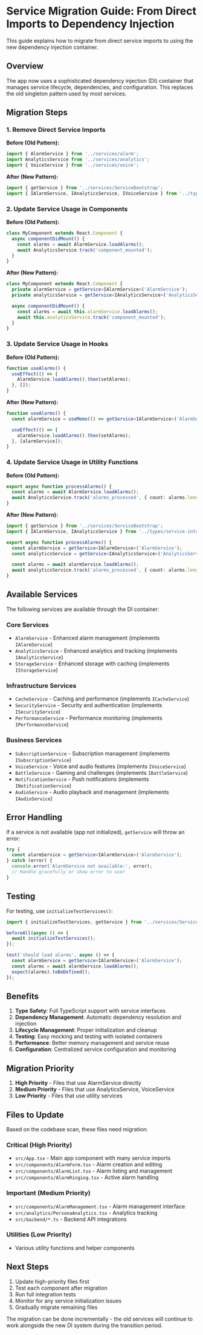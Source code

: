 # Service Migration Guide: From Direct Imports to Dependency Injection

This guide explains how to migrate from direct service imports to using the new dependency injection
container.

## Overview

The app now uses a sophisticated dependency injection (DI) container that manages service lifecycle,
dependencies, and configuration. This replaces the old singleton pattern used by most services.

## Migration Steps

### 1. Remove Direct Service Imports

**Before (Old Pattern):**

```typescript
import { AlarmService } from '../services/alarm';
import AnalyticsService from '../services/analytics';
import { VoiceService } from '../services/voice';
```

**After (New Pattern):**

```typescript
import { getService } from '../services/ServiceBootstrap';
import { IAlarmService, IAnalyticsService, IVoiceService } from '../types/service-interfaces';
```

### 2. Update Service Usage in Components

**Before (Old Pattern):**

```typescript
class MyComponent extends React.Component {
  async componentDidMount() {
    const alarms = await AlarmService.loadAlarms();
    await AnalyticsService.track('component_mounted');
  }
}
```

**After (New Pattern):**

```typescript
class MyComponent extends React.Component {
  private alarmService = getService<IAlarmService>('AlarmService');
  private analyticsService = getService<IAnalyticsService>('AnalyticsService');

  async componentDidMount() {
    const alarms = await this.alarmService.loadAlarms();
    await this.analyticsService.track('component_mounted');
  }
}
```

### 3. Update Service Usage in Hooks

**Before (Old Pattern):**

```typescript
function useAlarms() {
  useEffect(() => {
    AlarmService.loadAlarms().then(setAlarms);
  }, []);
}
```

**After (New Pattern):**

```typescript
function useAlarms() {
  const alarmService = useMemo(() => getService<IAlarmService>('AlarmService'), []);

  useEffect(() => {
    alarmService.loadAlarms().then(setAlarms);
  }, [alarmService]);
}
```

### 4. Update Service Usage in Utility Functions

**Before (Old Pattern):**

```typescript
export async function processAlarms() {
  const alarms = await AlarmService.loadAlarms();
  await AnalyticsService.track('alarms_processed', { count: alarms.length });
}
```

**After (New Pattern):**

```typescript
import { getService } from '../services/ServiceBootstrap';
import { IAlarmService, IAnalyticsService } from '../types/service-interfaces';

export async function processAlarms() {
  const alarmService = getService<IAlarmService>('AlarmService');
  const analyticsService = getService<IAnalyticsService>('AnalyticsService');

  const alarms = await alarmService.loadAlarms();
  await analyticsService.track('alarms_processed', { count: alarms.length });
}
```

## Available Services

The following services are available through the DI container:

### Core Services

- `AlarmService` - Enhanced alarm management (implements `IAlarmService`)
- `AnalyticsService` - Enhanced analytics and tracking (implements `IAnalyticsService`)
- `StorageService` - Enhanced storage with caching (implements `IStorageService`)

### Infrastructure Services

- `CacheService` - Caching and performance (implements `ICacheService`)
- `SecurityService` - Security and authentication (implements `ISecurityService`)
- `PerformanceService` - Performance monitoring (implements `IPerformanceService`)

### Business Services

- `SubscriptionService` - Subscription management (implements `ISubscriptionService`)
- `VoiceService` - Voice and audio features (implements `IVoiceService`)
- `BattleService` - Gaming and challenges (implements `IBattleService`)
- `NotificationService` - Push notifications (implements `INotificationService`)
- `AudioService` - Audio playback and management (implements `IAudioService`)

## Error Handling

If a service is not available (app not initialized), `getService` will throw an error:

```typescript
try {
  const alarmService = getService<IAlarmService>('AlarmService');
} catch (error) {
  console.error('AlarmService not available:', error);
  // Handle gracefully or show error to user
}
```

## Testing

For testing, use `initializeTestServices()`:

```typescript
import { initializeTestServices, getService } from '../services/ServiceBootstrap';

beforeAll(async () => {
  await initializeTestServices();
});

test('should load alarms', async () => {
  const alarmService = getService<IAlarmService>('AlarmService');
  const alarms = await alarmService.loadAlarms();
  expect(alarms).toBeDefined();
});
```

## Benefits

1. **Type Safety**: Full TypeScript support with service interfaces
2. **Dependency Management**: Automatic dependency resolution and injection
3. **Lifecycle Management**: Proper initialization and cleanup
4. **Testing**: Easy mocking and testing with isolated containers
5. **Performance**: Better memory management and service reuse
6. **Configuration**: Centralized service configuration and monitoring

## Migration Priority

1. **High Priority** - Files that use AlarmService directly
2. **Medium Priority** - Files that use AnalyticsService, VoiceService
3. **Low Priority** - Files that use utility services

## Files to Update

Based on the codebase scan, these files need migration:

### Critical (High Priority)

- `src/App.tsx` - Main app component with many service imports
- `src/components/AlarmForm.tsx` - Alarm creation and editing
- `src/components/AlarmList.tsx` - Alarm listing and management
- `src/components/AlarmRinging.tsx` - Active alarm handling

### Important (Medium Priority)

- `src/components/AlarmManagement.tsx` - Alarm management interface
- `src/analytics/PersonaAnalytics.tsx` - Analytics tracking
- `src/backend/*.ts` - Backend API integrations

### Utilities (Low Priority)

- Various utility functions and helper components

## Next Steps

1. Update high-priority files first
2. Test each component after migration
3. Run full integration tests
4. Monitor for any service initialization issues
5. Gradually migrate remaining files

The migration can be done incrementally - the old services will continue to work alongside the new
DI system during the transition period.
